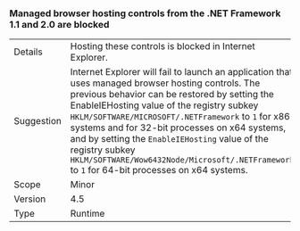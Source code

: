 ### Managed browser hosting controls from the .NET Framework 1.1 and 2.0 are blocked


|   |   |
|---|---|
|Details|Hosting these controls is blocked in Internet Explorer.|
|Suggestion|Internet Explorer will fail to launch an application that uses managed browser hosting controls. The previous behavior can be restored by setting the EnableIEHosting value of the registry subkey <code>HKLM/SOFTWARE/MICROSOFT/.NETFramework</code> to <code>1</code> for x86 systems and for 32-bit processes on x64 systems, and by setting the <code>EnableIEHosting</code> value of the registry subkey <code>HKLM/SOFTWARE/Wow6432Node/Microsoft/.NETFramework</code> to <code>1</code> for 64-bit processes on x64 systems.|
|Scope|Minor|
|Version|4.5|
|Type|Runtime|

